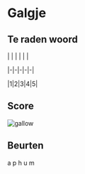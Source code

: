 # Galgje

## Te raden woord

| | | | | | 

|-|-|-|-|-|

|1|2|3|4|5|

## Score
![gallow](./images/5.png)

## Beurten
a
p
h
u
m
